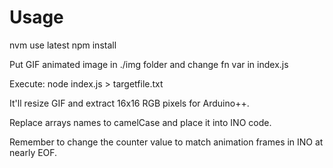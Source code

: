 # Usage

nvm use latest
npm install

Put GIF animated image in ./img folder and change fn var in index.js

Execute: node index.js > targetfile.txt

It'll resize GIF and extract 16x16 RGB pixels for Arduino++.

Replace arrays names to camelCase and place it into INO code.

Remember to change the counter value to match animation frames in INO at nearly EOF.
